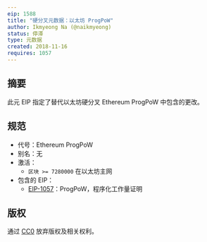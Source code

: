 ```yaml
---
eip: 1588
title: "硬分叉元数据：以太坊 ProgPoW"
author: Ikmyeong Na (@naikmyeong)
status: 停滞
type: 元数据
created: 2018-11-16
requires: 1057
---
```


## 摘要

此元 EIP 指定了替代以太坊硬分叉 Ethereum ProgPoW 中包含的更改。

## 规范

- 代号：Ethereum ProgPoW
- 别名：无
- 激活：
  - `区块 >= 7280000` 在以太坊主网
- 包含的 EIP：
  - [EIP-1057](./eip-1057.md)：ProgPoW，程序化工作量证明

## 版权

通过 [CC0](../LICENSE.md) 放弃版权及相关权利。